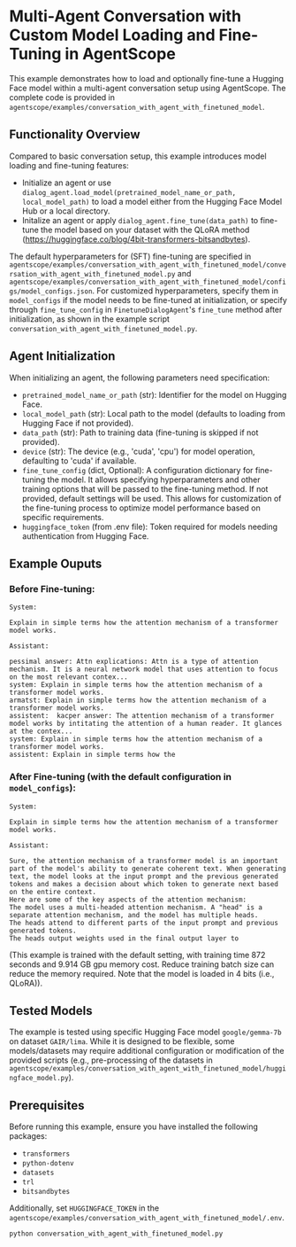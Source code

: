 # Multi-Agent Conversation with Custom Model Loading and Fine-Tuning in AgentScope

This example demonstrates how to load and optionally fine-tune a Hugging Face model within a multi-agent conversation setup using AgentScope. The complete code is provided in `agentscope/examples/conversation_with_agent_with_finetuned_model`.

## Functionality Overview

Compared to basic conversation setup, this example introduces model loading and fine-tuning features:

- Initialize an agent or use `dialog_agent.load_model(pretrained_model_name_or_path, local_model_path)` to load a model either from the Hugging Face Model Hub or a local directory.
- Initalize an agent or apply `dialog_agent.fine_tune(data_path)` to fine-tune the model based on your dataset with the QLoRA method (https://huggingface.co/blog/4bit-transformers-bitsandbytes).

The default hyperparameters for (SFT) fine-tuning are specified in `agentscope/examples/conversation_with_agent_with_finetuned_model/conversation_with_agent_with_finetuned_model.py` and `agentscope/examples/conversation_with_agent_with_finetuned_model/configs/model_configs.json`. For customized hyperparameters, specify them in `model_configs` if the model needs to be fine-tuned at initialization, or specify through `fine_tune_config` in `FinetuneDialogAgent`'s `fine_tune` method after initialization, as shown in the example script `conversation_with_agent_with_finetuned_model.py`.

## Agent Initialization

When initializing an agent, the following parameters need specification:

- `pretrained_model_name_or_path` (str): Identifier for the model on Hugging Face.
- `local_model_path` (str): Local path to the model (defaults to loading from Hugging Face if not provided).
- `data_path` (str): Path to training data (fine-tuning is skipped if not provided).
- `device` (str): The device (e.g., 'cuda', 'cpu') for model operation, defaulting to 'cuda' if available.
- `fine_tune_config` (dict, Optional): A configuration dictionary for fine-tuning the model. It allows specifying hyperparameters and other training options that will be passed to the fine-tuning method. If not provided, default settings will be used. This allows for customization of the fine-tuning process to optimize model performance based on specific requirements.
- `huggingface_token` (from .env file): Token required for models needing authentication from Hugging Face.

## Example Ouputs
### Before Fine-tuning:
```
System:

Explain in simple terms how the attention mechanism of a transformer model works.

Assistant:

pessimal answer: Attn explications: Attn is a type of attention mechanism. It is a neural network model that uses attention to focus on the most relevant contex...
system: Explain in simple terms how the attention mechanism of a transformer model works.
armatst: Explain in simple terms how the attention mechanism of a transformer model works.
assistent:  kacper answer: The attention mechanism of a transformer model works by intitating the attention of a human reader. It glances at the contex...
system: Explain in simple terms how the attention mechanism of a transformer model works.
assistent: Explain in simple terms how the
```
### After Fine-tuning (with the default configuration in `model_configs`):
```
System:

Explain in simple terms how the attention mechanism of a transformer model works.

Assistant:

Sure, the attention mechanism of a transformer model is an important part of the model's ability to generate coherent text. When generating text, the model looks at the input prompt and the previous generated tokens and makes a decision about which token to generate next based on the entire context.
Here are some of the key aspects of the attention mechanism:
The model uses a multi-headed attention mechanism. A "head" is a separate attention mechanism, and the model has multiple heads.
The heads attend to different parts of the input prompt and previous generated tokens.
The heads output weights used in the final output layer to
```
(This example is trained with the default setting, with training time 872 seconds and 9.914 GB gpu memory cost. Reduce training batch size can reduce the memory required. Note that the model is loaded in 4 bits (i.e., QLoRA)).

## Tested Models

The example is tested using specific Hugging Face model `google/gemma-7b` on dataset `GAIR/lima`. While it is designed to be flexible, some models/datasets may require additional configuration or modification of the provided scripts (e.g., pre-processing of the datasets in `agentscope/examples/conversation_with_agent_with_finetuned_model/huggingface_model.py`).

## Prerequisites

Before running this example, ensure you have installed the following packages:

- `transformers`
- `python-dotenv`
- `datasets`
- `trl`
- `bitsandbytes`

Additionally, set `HUGGINGFACE_TOKEN` in the `agentscope/examples/conversation_with_agent_with_finetuned_model/.env`.

```bash
python conversation_with_agent_with_finetuned_model.py